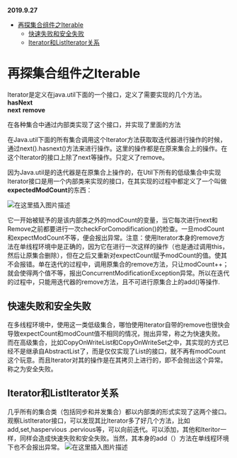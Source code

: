**2019.9.27**
  * [再探集合组件之Iterable](#再探集合组件之iterable)
      * [快速失败和安全失败](#快速失败和安全失败)
      * [Iterator和ListIterator关系](#iterator和listiterator关系)
      
# 再探集合组件之Iterable
Iterator是定义在java.util下面的一个接口，定义了需要实现的几个方法。
**hasNext**      
**next**
**remove**

在各种集合中通过内部类实现了这个接口，并实现了里面的方法

在Java.util下面的所有集合调用这个Iterator方法获取取迭代器进行操作的时候，
通过next().hasnext()方法来进行操作。这里的操作都是在原来集合上的操作。在这个Iterator的接口上除了next等操作。只定义了remove。

因为Java.util是的迭代器是在原集合上操作的，在Util下所有的低级集合中实现Iterator接口是用一个内部类来实现的接口，在其实现的过程中都定义了一个叫做**expectedModCount**的东西：

![在这里插入图片描述](https://img-blog.csdnimg.cn/20190927210215312.jpg?x-oss-process=image/watermark,type_ZmFuZ3poZW5naGVpdGk,shadow_10,text_aHR0cHM6Ly9ibG9nLmNzZG4ubmV0L3FxXzQwODQzNjM5,size_16,color_FFFFFF,t_70)
 
它一开始被赋予的是该内部类之外的modCount的变量，当它每次进行next和Remove之前都要进行一次checkForComodification()的检查。一旦modCount和expectModCount不等，便会报出异常。注意：使用Iterator本身的remove方法在单线程环境中是正确的，因为它在进行一次这样的操作（也是通过调用this，然后让原集合删除），但在之后又重新对expectCount赋予modCount的值。使其不会报错。单在迭代的过程中，调用原集合的remove方法，只让modCount++；就会使得两个值不等，报出ConcurrentModificationException异常。所以在迭代的过程中，只能用迭代器的remove方法，且不可进行原集合上的add()等操作.
 

## 快速失败和安全失败
在多线程环境中，使用这一类低级集合，哪怕使用Iterator自带的remove也很快会导致expectCount和modCount值不相同的情况，抛出异常，称之为快速失败。
  而在高级集合，比如CopyOnWriteList和CopyOnWriteSet之中，其实现的方式已经不是继承自AbstractList了，而是仅仅实现了List的接口，就不再有modCount这个玩意。而且Iterator对其的操作是在其拷贝上进行的，即不会抛出这个异常。称之为安全失败。

## Iterator和ListIterator关系
几乎所有的集合类（包括同步和并发集合）都以内部类的形式实现了这两个接口。观察ListIterator接口，可以发现其比Iterator多了好几个方法，比如add,set,haspervious .pervious等，可以向前迭代。可以添加，其他和Iteritor一样，同样会造成快速失败和安全失败。当然，其本身的add（）方法在单线程环境下也不会报出异常。
 ![在这里插入图片描述](https://img-blog.csdnimg.cn/20190927210236929.jpg)

